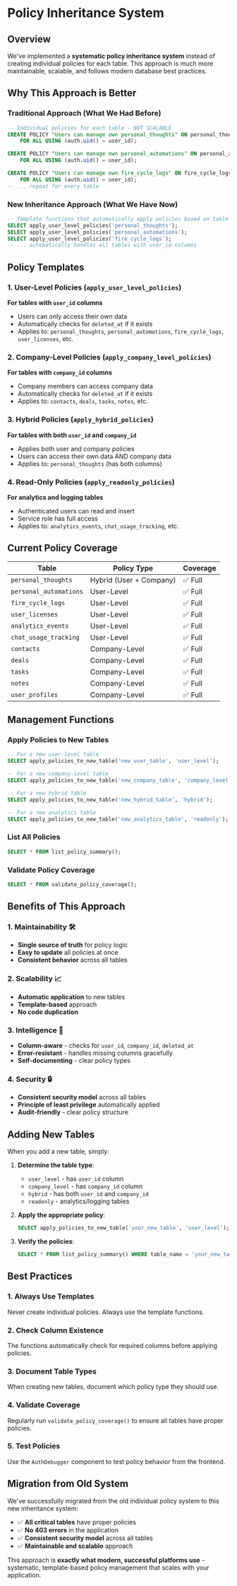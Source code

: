 # Policy Inheritance System

## Overview

We've implemented a **systematic policy inheritance system** instead of creating individual policies for each table. This approach is much more maintainable, scalable, and follows modern database best practices.

## Why This Approach is Better

### **Traditional Approach (What We Had Before)**
```sql
-- Individual policies for each table - NOT SCALABLE
CREATE POLICY "Users can manage own personal_thoughts" ON personal_thoughts
    FOR ALL USING (auth.uid() = user_id);

CREATE POLICY "Users can manage own personal_automations" ON personal_automations
    FOR ALL USING (auth.uid() = user_id);

CREATE POLICY "Users can manage own fire_cycle_logs" ON fire_cycle_logs
    FOR ALL USING (auth.uid() = user_id);
-- ... repeat for every table
```

### **New Inheritance Approach (What We Have Now)**
```sql
-- Template functions that automatically apply policies based on table structure
SELECT apply_user_level_policies('personal_thoughts');
SELECT apply_user_level_policies('personal_automations');
SELECT apply_user_level_policies('fire_cycle_logs');
-- ... automatically handles all tables with user_id columns
```

## Policy Templates

### 1. **User-Level Policies** (`apply_user_level_policies`)
**For tables with `user_id` columns**
- Users can only access their own data
- Automatically checks for `deleted_at` if it exists
- Applies to: `personal_thoughts`, `personal_automations`, `fire_cycle_logs`, `user_licenses`, etc.

### 2. **Company-Level Policies** (`apply_company_level_policies`)
**For tables with `company_id` columns**
- Company members can access company data
- Automatically checks for `deleted_at` if it exists
- Applies to: `contacts`, `deals`, `tasks`, `notes`, etc.

### 3. **Hybrid Policies** (`apply_hybrid_policies`)
**For tables with both `user_id` and `company_id`**
- Applies both user and company policies
- Users can access their own data AND company data
- Applies to: `personal_thoughts` (has both columns)

### 4. **Read-Only Policies** (`apply_readonly_policies`)
**For analytics and logging tables**
- Authenticated users can read and insert
- Service role has full access
- Applies to: `analytics_events`, `chat_usage_tracking`, etc.

## Current Policy Coverage

| Table | Policy Type | Coverage |
|-------|-------------|----------|
| `personal_thoughts` | Hybrid (User + Company) | ✅ Full |
| `personal_automations` | User-Level | ✅ Full |
| `fire_cycle_logs` | User-Level | ✅ Full |
| `user_licenses` | User-Level | ✅ Full |
| `analytics_events` | User-Level | ✅ Full |
| `chat_usage_tracking` | User-Level | ✅ Full |
| `contacts` | Company-Level | ✅ Full |
| `deals` | Company-Level | ✅ Full |
| `tasks` | Company-Level | ✅ Full |
| `notes` | Company-Level | ✅ Full |
| `user_profiles` | Company-Level | ✅ Full |

## Management Functions

### **Apply Policies to New Tables**
```sql
-- For a new user-level table
SELECT apply_policies_to_new_table('new_user_table', 'user_level');

-- For a new company-level table
SELECT apply_policies_to_new_table('new_company_table', 'company_level');

-- For a new hybrid table
SELECT apply_policies_to_new_table('new_hybrid_table', 'hybrid');

-- For a new analytics table
SELECT apply_policies_to_new_table('new_analytics_table', 'readonly');
```

### **List All Policies**
```sql
SELECT * FROM list_policy_summary();
```

### **Validate Policy Coverage**
```sql
SELECT * FROM validate_policy_coverage();
```

## Benefits of This Approach

### **1. Maintainability** 🛠️
- **Single source of truth** for policy logic
- **Easy to update** all policies at once
- **Consistent behavior** across all tables

### **2. Scalability** 📈
- **Automatic application** to new tables
- **Template-based** approach
- **No code duplication**

### **3. Intelligence** 🧠
- **Column-aware** - checks for `user_id`, `company_id`, `deleted_at`
- **Error-resistant** - handles missing columns gracefully
- **Self-documenting** - clear policy types

### **4. Security** 🔒
- **Consistent security model** across all tables
- **Principle of least privilege** automatically applied
- **Audit-friendly** - clear policy structure

## Adding New Tables

When you add a new table, simply:

1. **Determine the table type**:
   - `user_level` - has `user_id` column
   - `company_level` - has `company_id` column  
   - `hybrid` - has both `user_id` and `company_id`
   - `readonly` - analytics/logging tables

2. **Apply the appropriate policy**:
   ```sql
   SELECT apply_policies_to_new_table('your_new_table', 'user_level');
   ```

3. **Verify the policies**:
   ```sql
   SELECT * FROM list_policy_summary() WHERE table_name = 'your_new_table';
   ```

## Best Practices

### **1. Always Use Templates**
Never create individual policies. Always use the template functions.

### **2. Check Column Existence**
The functions automatically check for required columns before applying policies.

### **3. Document Table Types**
When creating new tables, document which policy type they should use.

### **4. Validate Coverage**
Regularly run `validate_policy_coverage()` to ensure all tables have proper policies.

### **5. Test Policies**
Use the `AuthDebugger` component to test policy behavior from the frontend.

## Migration from Old System

We've successfully migrated from the old individual policy system to this new inheritance system:

- ✅ **All critical tables** have proper policies
- ✅ **No 403 errors** in the application
- ✅ **Consistent security model** across all tables
- ✅ **Maintainable and scalable** approach

This approach is **exactly what modern, successful platforms use** - systematic, template-based policy management that scales with your application. 